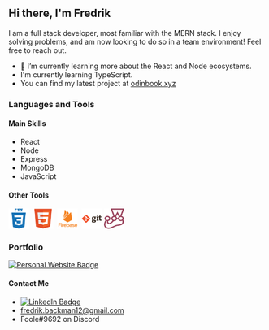 ## Hi there, I'm Fredrik

I am a full stack developer, most familiar with the MERN stack.
I enjoy solving problems, and am now looking to do so in a team environment! Feel free to reach out. 

- 🌱 I’m currently learning more about the React and Node ecosystems.
- I'm currently learning TypeScript.
- You can find my latest project at [odinbook.xyz](https://odinbook.xyz)

### Languages and Tools

#### Main Skills

* React
* Node
* Express
* MongoDB
* JavaScript

#### Other Tools

  <div>
  <img src="https://github.com/devicons/devicon/blob/master/icons/css3/css3-plain-wordmark.svg"  title="CSS3" alt="CSS" width="40" height="40"/>&nbsp;
  <img src="https://github.com/devicons/devicon/blob/master/icons/html5/html5-original.svg" title="HTML5" alt="HTML" width="40" height="40"/>&nbsp;
  <img src="https://github.com/devicons/devicon/blob/master/icons/firebase/firebase-plain-wordmark.svg" title="Firebase" alt="Firebase" width="40" height="40"/>&nbsp;
  <img src="https://github.com/devicons/devicon/blob/master/icons/git/git-original-wordmark.svg" title="Git" alt="Git" width="40" height="40"/>
  <img src="https://github.com/devicons/devicon/blob/master/icons/jest/jest-plain.svg" title="Jest" alt="Jest" width="40" height="40"/>
</div>

### Portfolio

<a href="https://fredrikb12.dev">
<img src="https://img.shields.io/badge/fredrikb12.dev-27262F?style=for-the-badge&logo=appveyor" alt="Personal Website Badge"/>
</a>

#### Contact Me

* <a href="https://www.linkedin.com/in/fredrik-b%C3%A4ckman-813a8a205/">
    <img src="https://img.shields.io/badge/LinkedIn-blue?style=for-the-badge&logo=linkedin&logoColor=white" alt="LinkedIn Badge"/>
  </a>
* fredrik.backman12@gmail.com
* Foole#9692 on Discord



<!---
fredrikb12/fredrikb12 is a ✨ special ✨ repository because its `README.md` (this file) appears on your GitHub profile.
You can click the Preview link to take a look at your changes.
--->
